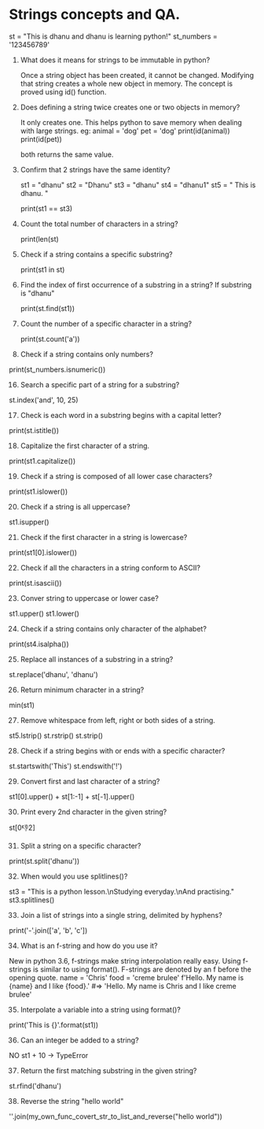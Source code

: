 # Strings concepts and QA.

st = "This is dhanu and dhanu is learning python!"
st_numbers = '123456789'

1. What does it means for strings to be immutable in python?

   Once a string object has been created, it cannot be changed. Modifying that string creates a whole new object in memory. The concept is proved using id() function.

2. Does defining a string twice creates one or two objects in memory?

   It only creates one. This helps python to save memory when dealing with large strings.
   eg:
   animal = 'dog'
   pet = 'dog'
   print(id(animal))
   print(id(pet))

   both returns the same value.


3. Confirm that 2 strings have the same identity?

   st1 = "dhanu"
   st2 = "Dhanu"
   st3 = "dhanu"
   st4 = "dhanu1"
   st5 = "    This is dhanu.     "

   print(st1 == st3)

4. Count the total number of characters in a string?

   print(len(st)

5. Check if a string contains a specific substring?

   print(st1 in st)

6. Find the index of first occurrence of a substring in a string? If substring is "dhanu"

   print(st.find(st1))

7. Count the number of a specific character in a string?

   print(st.count('a'))

15. Check if a string contains only numbers?

print(st_numbers.isnumeric())

16. Search a specific part of a string for a substring?

st.index('and', 10, 25)

17. Check is each word in a substring begins with a capital letter?

print(st.istitle())

18. Capitalize the first character of a string.

print(st1.capitalize())

19. Check if a string is composed of all lower case characters?

print(st1.islower())

20. Check if a string is all uppercase?

st1.isupper()

21. Check if the first character in a string is lowercase?

print(st1[0].islower())

22. Check if all the characters in a string conform to ASCII?

print(st.isascii())

23. Conver string to uppercase or lower case?

st1.upper()
st1.lower()

24. Check if a string contains only character of the alphabet?

print(st4.isalpha())

25. Replace all instances of a substring in a string?

st.replace('dhanu', 'dhanu')

26. Return minimum character in a string?

min(st1)

27. Remove whitespace from left, right or both sides of a string.

st5.lstrip()
st.rstrip()
st.strip()

28. Check if a string begins with or ends with a specific character?

  st.startswith('This')
  st.endswith('!')

29. Convert first and last character of a string?

  st1[0].upper() + st[1:-1] + st[-1].upper()


30. Print every 2nd character in the given string?

  st[0:-1:2]


31. Split a string on a specific character?

  print(st.split('dhanu'))

32. When would you use splitlines()?

  st3 = "This is a python lesson.\nStudying everyday.\nAnd practising."
  st3.splitlines()

33. Join a list of strings into a single string, delimited by hyphens?

  print('-'.join(['a', 'b', 'c'])

34. What is an f-string and how do you use it?

  New in python 3.6, f-strings make string interpolation really easy. Using f-strings is similar to using format(). F-strings are denoted by an f before the opening quote.
  name = 'Chris'
  food = 'creme brulee'
  f'Hello. My name is {name} and I like {food}.'
  #=> 'Hello. My name is Chris and I like creme brulee'

35. Interpolate a variable into a string using format()?

  print('This is {}'.format(st1))

36. Can an integer be added to a string?

  NO
  st1 + 10 -> TypeError

37. Return the first matching substring in the given string?

  st.rfind('dhanu')

38. Reverse the string "hello world"

  ''.join(my_own_func_covert_str_to_list_and_reverse("hello world"))
